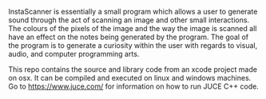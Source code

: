 InstaScanner is essentially a small program which allows a user to generate sound through the act of scanning an 
image and other small interactions. The colours of the pixels of the image and the way the image is scanned 
all have an effect on the notes being generated by the program. The goal of the program is to generate a curiosity 
within the user with regards to visual, audio, and computer programming arts.

This repo contains the source and library code from an xcode project made on osx. It can be compiled and executed on linux
and windows machines. Go to https://www.juce.com/ for information on how to run JUCE C++ code.
